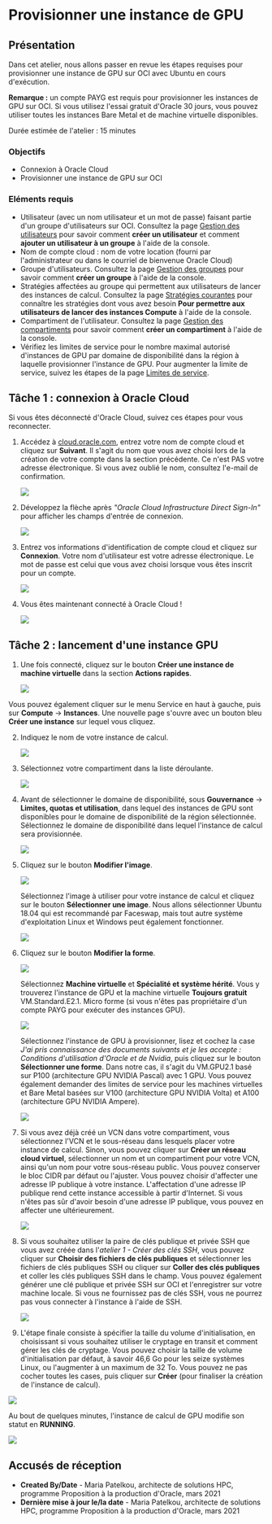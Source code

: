 # Provisionner une instance de GPU

## Présentation

Dans cet atelier, nous allons passer en revue les étapes requises pour provisionner une instance de GPU sur OCI avec Ubuntu en cours d'exécution.

**Remarque :** un compte PAYG est requis pour provisionner les instances de GPU sur OCI. Si vous utilisez l'essai gratuit d'Oracle 30 jours, vous pouvez utiliser toutes les instances Bare Metal et de machine virtuelle disponibles.

Durée estimée de l'atelier : 15 minutes

### Objectifs

*   Connexion à Oracle Cloud
*   Provisionner une instance de GPU sur OCI

### Eléments requis

*   Utilisateur (avec un nom utilisateur et un mot de passe) faisant partie d'un groupe d'utilisateurs sur OCI. Consultez la page [Gestion des utilisateurs](https://docs.oracle.com/en-us/iaas/Content/Identity/Tasks/managingusers.htm) pour savoir comment **créer un utilisateur** et comment **ajouter un utilisateur à un groupe** à l'aide de la console.
*   Nom de compte cloud : nom de votre location (fourni par l'administrateur ou dans le courriel de bienvenue Oracle Cloud)
*   Groupe d'utilisateurs. Consultez la page [Gestion des groupes](https://docs.oracle.com/en-us/iaas/Content/Identity/Tasks/managinggroups.htm#three) pour savoir comment **créer un groupe** à l'aide de la console.
*   Stratégies affectées au groupe qui permettent aux utilisateurs de lancer des instances de calcul. Consultez la page [Stratégies courantes](https://docs.oracle.com/en-us/iaas/Content/Identity/Concepts/commonpolicies.htm#top) pour connaître les stratégies dont vous avez besoin **Pour permettre aux utilisateurs de lancer des instances Compute** à l'aide de la console.
*   Compartiment de l'utilisateur. Consultez la page [Gestion des compartiments](https://docs.oracle.com/en-us/iaas/Content/Identity/Tasks/managingcompartments.htm#uscons) pour savoir comment **créer un compartiment** à l'aide de la console.
*   Vérifiez les limites de service pour le nombre maximal autorisé d'instances de GPU par domaine de disponibilité dans la région à laquelle provisionner l'instance de GPU. Pour augmenter la limite de service, suivez les étapes de la page [Limites de service](https://docs.oracle.com/en-us/iaas/Content/General/Concepts/servicelimits.htm#top).

## Tâche 1 : connexion à Oracle Cloud

Si vous êtes déconnecté d'Oracle Cloud, suivez ces étapes pour vous reconnecter.

1.  Accédez à [cloud.oracle.com](https://cloud.oracle.com), entrez votre nom de compte cloud et cliquez sur **Suivant**. Il s'agit du nom que vous avez choisi lors de la création de votre compte dans la section précédente. Ce n'est PAS votre adresse électronique. Si vous avez oublié le nom, consultez l'e-mail de confirmation.
    
    ![](images/cloud-oracle.png " ")
    
2.  Développez la flèche après _"Oracle Cloud Infrastructure Direct Sign-In"_ pour afficher les champs d'entrée de connexion.
    
    ![](images/cloud-login-tenant.png " ")
    
3.  Entrez vos informations d'identification de compte cloud et cliquez sur **Connexion**. Votre nom d'utilisateur est votre adresse électronique. Le mot de passe est celui que vous avez choisi lorsque vous êtes inscrit pour un compte.
    
    ![](images/oci-signin.png " ")
    
4.  Vous êtes maintenant connecté à Oracle Cloud !
    
    ![](images/oci-console-home-page.png " ")
    

## Tâche 2 : lancement d'une instance GPU

1.  Une fois connecté, cliquez sur le bouton **Créer une instance de machine virtuelle** dans la section **Actions rapides**.
    
    ![](images/click-create-vm-instance.png " ")
    

Vous pouvez également cliquer sur le menu Service en haut à gauche, puis sur **Compute** -> **Instances**. Une nouvelle page s'ouvre avec un bouton bleu **Créer une instance** sur lequel vous cliquez.

2.  Indiquez le nom de votre instance de calcul.
    
    ![](images/fill-in-name.PNG " ")
    
3.  Sélectionnez votre compartiment dans la liste déroulante.
    
    ![](images/select-compartment.PNG " ")
    
4.  Avant de sélectionner le domaine de disponibilité, sous **Gouvernance** -> **Limites, quotas et utilisation**, dans lequel des instances de GPU sont disponibles pour le domaine de disponibilité de la région sélectionnée. Sélectionnez le domaine de disponibilité dans lequel l'instance de calcul sera provisionnée.
    
    ![](images/select-AD.PNG " ")
    
5.  Cliquez sur le bouton **Modifier l'image**.
    
    ![](images/change-image.PNG " ")
    
    Sélectionnez l'image à utiliser pour votre instance de calcul et cliquez sur le bouton **Sélectionner une image**. Nous allons sélectionner Ubuntu 18.04 qui est recommandé par Faceswap, mais tout autre système d'exploitation Linux et Windows peut également fonctionner.
    
    ![](images/select-image.PNG " ")
    
6.  Cliquez sur le bouton **Modifier la forme**.
    
    ![](images/change-shape.PNG " ")
    
    Sélectionnez **Machine virtuelle** et **Spécialité et système hérité**. Vous y trouverez l'instance de GPU et la machine virtuelle **Toujours gratuit** VM.Standard.E2.1. Micro forme (si vous n'êtes pas propriétaire d'un compte PAYG pour exécuter des instances GPU).
    
    ![](images/select-VM-SL.PNG " ")
    
    Sélectionnez l'instance de GPU à provisionner, lisez et cochez la case _J'ai pris connaissance des documents suivants et je les accepte : Conditions d'utilisation d'Oracle et de Nvidia_, puis cliquez sur le bouton **Sélectionner une forme**. Dans notre cas, il s'agit du VM.GPU2.1 basé sur P100 (architecture GPU NVIDIA Pascal) avec 1 GPU. Vous pouvez également demander des limites de service pour les machines virtuelles et Bare Metal basées sur V100 (architecture GPU NVIDIA Volta) et A100 (architecture GPU NVIDIA Ampere).
    
    ![](images/select-GPU.PNG " ")
    
7.  Si vous avez déjà créé un VCN dans votre compartiment, vous sélectionnez l'VCN et le sous-réseau dans lesquels placer votre instance de calcul. Sinon, vous pouvez cliquer sur **Créer un réseau cloud virtuel**, sélectionner un nom et un compartiment pour votre VCN, ainsi qu'un nom pour votre sous-réseau public. Vous pouvez conserver le bloc CIDR par défaut ou l'ajuster. Vous pouvez choisir d'affecter une adresse IP publique à votre instance. L'affectation d'une adresse IP publique rend cette instance accessible à partir d'Internet. Si vous n'êtes pas sûr d'avoir besoin d'une adresse IP publique, vous pouvez en affecter une ultérieurement.
    
    ![](images/create-vcn.PNG " ")
    
8.  Si vous souhaitez utiliser la paire de clés publique et privée SSH que vous avez créée dans l'_atelier 1 - Créer des clés SSH_, vous pouvez cliquer sur **Choisir des fichiers de clés publiques** et sélectionner les fichiers de clés publiques SSH ou cliquer sur **Coller des clés publiques** et coller les clés publiques SSH dans le champ. Vous pouvez également générer une clé publique et privée SSH sur OCI et l'enregistrer sur votre machine locale. Si vous ne fournissez pas de clés SSH, vous ne pourrez pas vous connecter à l'instance à l'aide de SSH.
    
    ![](images/add-SSH.PNG " ")
    
9.  L'étape finale consiste à spécifier la taille du volume d'initialisation, en choisissant si vous souhaitez utiliser le cryptage en transit et comment gérer les clés de cryptage. Vous pouvez choisir la taille de volume d'initialisation par défaut, à savoir 46,6 Go pour les seize systèmes Linux, ou l'augmenter à un maximum de 32 To. Vous pouvez ne pas cocher toutes les cases, puis cliquer sur **Créer** (pour finaliser la création de l'instance de calcul).
    

![](images/boot-volume.PNG " ")

Au bout de quelques minutes, l'instance de calcul de GPU modifie son statut en **RUNNING**.

![](images/instance-running.PNG " ")

## **Accusés de réception**

*   **Created By/Date** - Maria Patelkou, architecte de solutions HPC, programme Proposition à la production d'Oracle, mars 2021
*   **Dernière mise à jour le/la date** - Maria Patelkou, architecte de solutions HPC, programme Proposition à la production d'Oracle, mars 2021